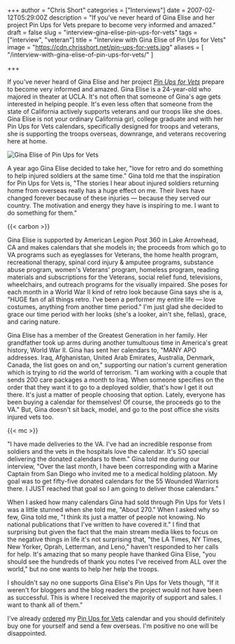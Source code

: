 +++
author = "Chris Short"
categories = ["Interviews"]
date = 2007-02-12T05:29:00Z
description = "If you've never heard of Gina Elise and her project Pin Ups for Vets prepare to become very informed and amazed."
draft = false
slug = "interview-gina-elise-pin-ups-for-vets"
tags = ["interview", "veteran"]
title = "Interview with Gina Elise of Pin Ups for Vets"
image = "https://cdn.chrisshort.net/pin-ups-for-vets.jpg"
aliases = [
    "/interview-with-gina-elise-of-pin-ups-for-vets/"
    ]

+++

If you've never heard of Gina Elise and her project [*Pin Ups for Vets*](http://www.pinupsforvets.com/) prepare to become very informed and amazed. Gina Elise is a 24-year-old who majored in theater at UCLA. It's not often that someone of Gina's age gets interested in helping people. It's even less often that someone from the state of California actively supports veterans and our troops like she does. Gina Elise is not your ordinary California girl, college graduate and with her Pin Ups for Vets calendars, specifically designed for troops and veterans, she is supporting the troops overseas, downrange, and veterans recovering here at home.

![Gina Elise of Pin Ups for Vets](https://cdn.chrisshort.net/pin-ups-for-vets-gina-elise.jpg)

A year ago Gina Elise decided to take her, "love for retro and do something to help injured soldiers at the same time." Gina told me that the inspiration for Pin Ups for Vets is, "The stories I hear about injured soldiers returning home from overseas really has a huge effect on me. Their lives have changed forever because of these injuries — because they served our country. The motivation and energy they have is inspiring to me. I want to do something for them."

{{< carbon >}}

Gina Elise is supported by American Legion Post 360 in Lake Arrowhead, CA and makes calendars that she models in; the proceeds from which go to VA programs such as eyeglasses for Veterans, the home health program, recreational therapy, spinal cord injury & amputee programs, substance abuse program, women's Veterans' program, homeless program, reading materials and subscriptions for the Veterans, social relief fund, televisions, wheelchairs, and outreach programs for the visually impaired. She poses for each month in a World War II kind of retro look because Gina says she is a, "HUGE fan of all things retro. I've been a performer my entire life — love costumes, anything from another time period." I'm just glad she decided to grace our time period with her looks (she's a looker, ain't she, fellas), grace, and caring nature.

Gina Elise has a member of the Greatest Generation in her family. Her grandfather took up arms during another tumultuous time in America's great history, World War II. Gina has sent her calendars to, "MANY APO addresses. Iraq, Afghanistan, United Arab Emirates, Australia, Denmark, Canada, the list goes on and on," supporting our nation's current generation which is trying to rid the world of terrorism. "I am working with a couple that sends 200 care packages a month to Iraq. When someone specifies on the order that they want it to go to a deployed soldier, that's how I get it out there. It's just a matter of people choosing that option. Lately, everyone has been buying a calendar for themselves! Of course, the proceeds go to the VA." But, Gina doesn't sit back, model, and go to the post office she visits injured vets too.

{{< mc >}}

"I have made deliveries to the VA. I've had an incredible response from soldiers and the vets in the hospitals love the calendar. It's SO special delivering the donated calendars to them." Gina told me during our interview, "Over the last month, I have been corresponding with a Marine Captain from San Diego who invited me to a medical holding platoon. My goal was to get fifty-five donated calendars for the 55 Wounded Warriors there. I JUST reached that goal so I am going to deliver those calendars."

When I asked how many calendars Gina had sold through Pin Ups for Vets I was a little stunned when she told me, "About 270." When I asked why so few, Gina told me, "I think its just a matter of people not knowing. No national publications that I've written to have covered it." I find that surprising but given the fact that the main stream media likes to focus on the negative things in life it's not surprising that, "the LA Times, NY Times, New Yorker, Oprah, Letterman, and Leno," haven't responded to her calls for help. It's amazing that so many people have thanked Gina Elise, "you should see the hundreds of thank you notes I've received from ALL over the world," but no one wants to help her help the troops.

I shouldn't say no one supports Gina Elise's Pin Ups for Vets though, "If it weren't for bloggers and the blog readers the project would not have been as successful. This is where I received the majority of support and sales. I want to thank all of them."

I've already [ordered](http://pinupsforvets.mybigcommerce.com/) my [Pin Ups for Vets](http://www.pinupsforvets.com/) calendar and you should definitely buy one for yourself and send a few overseas. I'm positive no one will be disappointed.


